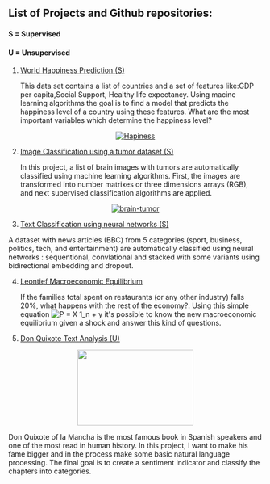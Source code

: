 ## List of Projects and Github repositories:
#### S = Supervised
#### U = Unsupervised

1. [ World Happiness Prediction (S)](https://github.com/bavilaa/adv_ml/blob/master/Assignment1_f.ipynb)

    This data set contains a list of countries and a set of features like:GDP per capita,Social Support, Healthy life expectancy. Using macine learning algorithms the goal is to find a model that predicts the happiness level of a country using these features. What are the most important variables which determine the happiness level?

<html>
<p align="center">
    <a href="https://imgbb.com/"><img src="https://i.ibb.co/Q8Whfkd/Hapiness.jpg" alt="Hapiness" border="0"></a>
    </p>
</html>



2. [Image Classification using a tumor dataset (S)](https://github.com/bavilaa/adv_ml/blob/master/Tumor_Classification.ipynb)


   In this project, a list of brain images with tumors are automatically classified using machine learning algorithms. First, the images are transformed into number matrixes or three dimensions arrays (RGB), and next supervised classification algorithms are applied.

<html>
<p align="center">
<a href="https://imgbb.com/"><img src="https://i.ibb.co/4TfgsGR/brain-tumor.jpg" alt="brain-tumor" border="0"></a>

</p>
</html>



3. [Text Classification using neural networks (S)](https://github.com/bavilaa/adv_ml/blob/master/BBC_News_Classification.ipynb)

  A dataset with news articles (BBC) from 5 categories (sport, business, politics, tech, and entertainment) are automatically classified using neural networks : sequentional, convlational and stacked with some variants using bidirectional embedding and dropout.


4. [Leontief Macroeconomic Equilibrium ](https://github.com/bavilaa/leontief)

 
   If the families total spent on restaurants (or any other industry) falls 20%, what happens with the rest of the economy?. Using this simple equation ![P = X 1_n + y](https://render.githubusercontent.com/render/math?math=P%20%3D%20X%201_n%20%2B%20y) it's possible to know the new macroeconomic equilibrium given a shock and answer this kind of questions.

5. [Don Quixote Text Analysis (U)](https://github.com/bavilaa/quijote)

<html>
<p align="center">
  <img width="230" height="150" src="http://static.plenummedia.com/30644/images/20160505094554-don-quijote-de-la-mancha-web.jpg">
</p>
</html>
  Don Quixote of la Mancha is the most famous book in Spanish speakers and one of the most read in human history. In this project, I want to make his fame bigger and in the process make some basic natural language processing. The final goal is to create a sentiment indicator and classify the chapters into categories.



